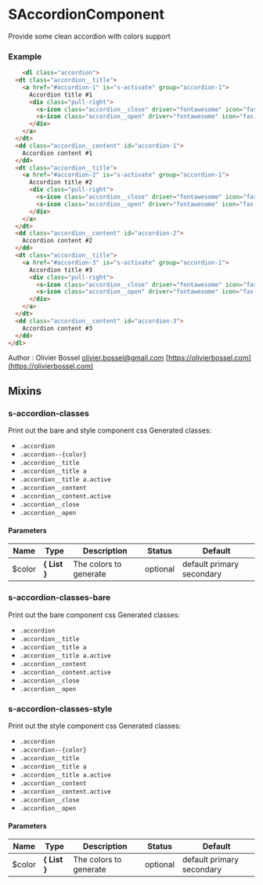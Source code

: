 # SAccordionComponent

Provide some clean accordion with colors support


### Example
```html
	<dl class="accordion">
  <dt class="accordion__title">
    <a href="#accordion-1" is="s-activate" group="accordion-1">
      Accordion title #1
      <div class="pull-right">
        <s-icon class="accordion__close" driver="fontawesome" icon="fas fa-minus"></s-icon>
        <s-icon class="accordion__open" driver="fontawesome" icon="fas fa-plus"></s-icon>
      </div>
    </a>
  </dt>
  <dd class="accordion__content" id="accordion-1">
    Accordion content #1
  </dd>
  <dt class="accordion__title">
    <a href="#accordion-2" is="s-activate" group="accordion-1">
      Accordion title #2
      <div class="pull-right">
        <s-icon class="accordion__close" driver="fontawesome" icon="fas fa-minus"></s-icon>
        <s-icon class="accordion__open" driver="fontawesome" icon="fas fa-plus"></s-icon>
      </div>
    </a>
  </dt>
  <dd class="accordion__content" id="accordion-2">
    Accordion content #2
  </dd>
  <dt class="accordion__title">
    <a href="#accordion-3" is="s-activate" group="accordion-1">
      Accordion title #3
      <div class="pull-right">
        <s-icon class="accordion__close" driver="fontawesome" icon="fas fa-minus"></s-icon>
        <s-icon class="accordion__open" driver="fontawesome" icon="fas fa-plus"></s-icon>
      </div>
    </a>
  </dt>
  <dd class="accordion__content" id="accordion-3">
    Accordion content #3
  </dd>
</dl>
```
Author : Olivier Bossel [olivier.bossel@gmail.com](mailto:olivier.bossel@gmail.com) [https://olivierbossel.com](https://olivierbossel.com)


## Mixins


### s-accordion-classes

Print out the bare and style component css
Generated classes:
- `.accordion`
- `.accordion--{color}`
- `.accordion__title`
- `.accordion__title a`
- `.accordion__title a.active`
- `.accordion__content`
- `.accordion__content.active`
- `.accordion__close`
- `.accordion__open`


#### Parameters
Name  |  Type  |  Description  |  Status  |  Default
------------  |  ------------  |  ------------  |  ------------  |  ------------
$color  |  **{ List<Color> }**  |  The colors to generate  |  optional  |  default primary secondary


### s-accordion-classes-bare

Print out the bare component css
Generated classes:
- `.accordion`
- `.accordion__title`
- `.accordion__title a`
- `.accordion__title a.active`
- `.accordion__content`
- `.accordion__content.active`
- `.accordion__close`
- `.accordion__open`


### s-accordion-classes-style

Print out the style component css
Generated classes:
- `.accordion`
- `.accordion--{color}`
- `.accordion__title`
- `.accordion__title a`
- `.accordion__title a.active`
- `.accordion__content`
- `.accordion__content.active`
- `.accordion__close`
- `.accordion__open`


#### Parameters
Name  |  Type  |  Description  |  Status  |  Default
------------  |  ------------  |  ------------  |  ------------  |  ------------
$color  |  **{ List<Color> }**  |  The colors to generate  |  optional  |  default primary secondary